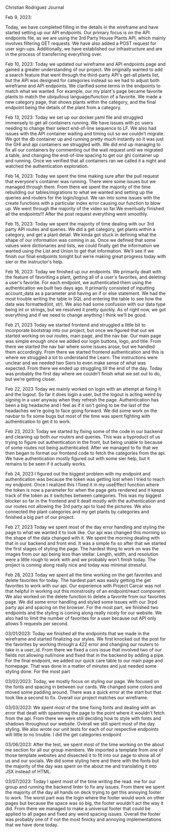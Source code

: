 Christian Rodriguez Journal

Feb 9, 2023:

Today, we have completed filling in the details in the wireframe and have started setting up our API endpoints. Our primary focus is on the API endpoints file, as we are using the 3rd Party House Plants API, which mainly involves filtering GET requests. We have also added a POST request for user sign-ups. Additionally, we have established our infrastructure and are in the process of transferring everything over.

Feb 10, 2023:
Today we updated our wireframe and API endpoints page and gained a greater understanding of our project. We originally wanted to add a search feature that went through the third-party API's get-all plants list, but the API was designed for categories instead so we had to adjust both wireframe and API endpoints. We clarified some terms in the endpoints to match what we wanted. For example, our my plant's page became favorite plants to match the ubiquitous language/function of a favorite. We made a new category page, that shows plants within the category, and the final endpoint being the details of the plant from a category.

Feb 13, 2023:
Today we set up our docker.yaml file and struggled immensely to get all containers running. We have issues with pc users needing to change their select end-of-line sequence to LF. We also had issues with the API container waiting and timing out so we couldn’t migrate. We got the db container up and running pretty much instantly so it was just the GHI and api containers we struggled with. We did end up managing to fix all our containers by commenting out the wait request until we migrated a table, and changing the end-of-line spacing to get our ghi container up and running. Once we verified that all containers ran we called it a night and watched the authentication exploration.

Feb 14, 2023:
Today we spent the time making sure after the pull request that everyone's container was running. There were some issues but we managed through them. From there we spent the majority of the time rebuilding our tables/migrations to what we wanted and setting up the queries and routers for the login/logout. We ran into some issues with the create functions with a particular index error causing our function to blow up. We went through the majority of the video so far.We eventually finished all the endpoints!!! After the post request everything went smoothly.

Feb 15, 2023:
Today we spent the majority of time dealing with our 3rd party API routes and queries. We did a get category, get plants within a category, and get a plant detail. We kinda got stuck in defining what the shape of our information was coming in as. Once we defined that some values were dictionaries and lists, we could finally get the information we wanted using the List and Union to get that information. We’ll see if we finish our final endpoints tonight but we’re making great progress today with sier or the instructor's help.

Feb 16, 2023:
Today we finished up our endpoints. We primarily dealt with the feature of favoriting a plant, getting all of a user's favorites, and deleting a user's favorite. For each endpoint, we authenticated them using the authentication we built two days ago. It primarily consisted of inputting account_data as a parameter and having an if or else statement. We had the most trouble writing the table in SQL and entering the table to see how the data was formatted(int, str). We also had some confusion with our data type being int or strings, but we resolved it pretty quickly. As of right now, we got everything and if we need to change anything I think we’ll be good.

Feb 21, 2023
Today we started frontend and struggled a little bit to incorporate bootstrap into our project, but once we figured that out we started working on our routes, main page, and the nav bar. Our main page was simple enough once we added our login buttons, logo, and title. From there we started the nav bar where some issues arose, but we handled them accordingly. From there we started frontend authentication and this is where we struggled a lot to understand the Learn. The instructions were unclear and we needed two Siers to even make sense of what was expected. From there we ended up struggling till the end of the day. Today was probably the first day where we couldn’t finish what we set out to do, but we’re getting closer.

Feb 22, 2023
Today we mainly worked on login with an attempt at fixing it and the logout. So far it does login a user, but the logout is acting weird by signing in a user anyway when they refresh the page. Authentication has been a big headache and I feel as if it isn't going to be the last of the headaches we’re going to face going forward. We did some work on the navbar to fix some bugs but most of the time was spent fighting with authentication to get it to work.

Feb 23, 2023:
Today we started by fixing some of the code in our backend and cleaning up both our routers and queries. This was a byproduct of us trying to figure out authentication in the front, but being unable to because of some routes not being authenticated. After we managed to fix that we then began to format our frontend code to fetch the categories from the api. We have authentication mostly figured out with some sier help, but it remains to be seen if it actually works.

Feb 24, 2023
I figured out the biggest problem with my endpoint and authentication was because the token was getting lost when I tried to reach my endpoint. Once I realized this I fixed it in my useEffect function where the token is now a parameter for when the page gets rendered and it keeps track of the token as it switches between categories. This was my biggest blocker so far in the frontend and it dealt mostly with the authentication and our routes not allowing the 3rd party api to load the pictures. We also connected the plant categories and my get plants by categories and finished a big part of our project.

Feb 27, 2023
Today we spent most of the day error handling and styling the page to what we wanted it to look like. Our api was changed this morning so the shape of the data changed with it. We spent the morning dealing with that in our backend and front end. It was a simple fix so after that we started the first stages of styling the page. The hardest thing to work on was the images from our api being less than stellar. Length, width, and resolution were a little rough to work with and we probably won’t finish today. The project is coming along really nice and today was minimal stressful.

Feb 28, 2023
Today we spent all the time working on the get favorites and delete favorites for today. The hardest part was easily getting the get favorites to work with our api. Our experience with Project Carcar was not that helpful in working out this monstrosity of an endpoint/react component. We also worked on the delete function to delete a favorite from our favorites page. We did some error handling and styled some issues with our 3rpd party api and spacing on the browser. For the most part, we finished two endpoints and the styling is coming along really nicely for our website. We also had to limit the number of favorites for a user because out API only allows 5 requests per second.

03/01/2023:
Today we finished all the endpoints that we made in the wireframe and started finalizing our styles. We first knocked out the post for the favorites by working through a 422 error and changing our routers to take in a user_id. From there we fixed a cors issue that involved two of our fields not allowing null/none and fixed that in the backend by adding a pipe. For the final endpoint, we added our quick care table to our main page and homepage. That was done in a matter of minutes and just needed some styling done. For the most part

03/02/2023:
Today, we mostly focus on styling our page. We focused on the fonts and spacing in between our cards. We changed some colors and moved some padding around. There was a quick error at the start but that took like a second to fix. Overall our project matches our wireframe.

03/03/2023:
We spent most of the time fixing fonts and dealing with an error that dealt with spamming the page to the point where it wouldn’t fetch from the api. From there we were still deciding how to style with fonts and shadows throughout our website. Overall we still spent most of the day styling. We also wrote our unit tests for each of our respective endpoints will little to no trouble. I did the get categories endpoint

03/06/2023:
After the test, we spent most of the time working on the about me section for all our group members. We imported a template from one of those template websites and dissected it to fit into our page to show all of us and our socials. We did some styling here and there with the fonts but the majority of the day was spent on the about me and translating it into JSX instead of HTML.

03/07/2023:
Today I spent most of the time writing the read. me for our group and running the backend linter to fix any issues. From there we spent the majority of the day all hands on deck trying to get this annoying footer to work. The worst part was the login where the footer would work on other pages but because the space was so big, the footer wouldn’t act the way it did. From there we managed to make a universal footer that could be applied to all pages and fixed any weird spacing issues. Overall the footer was probably one of if not the most finicky and annoying implementations that we have done today.
